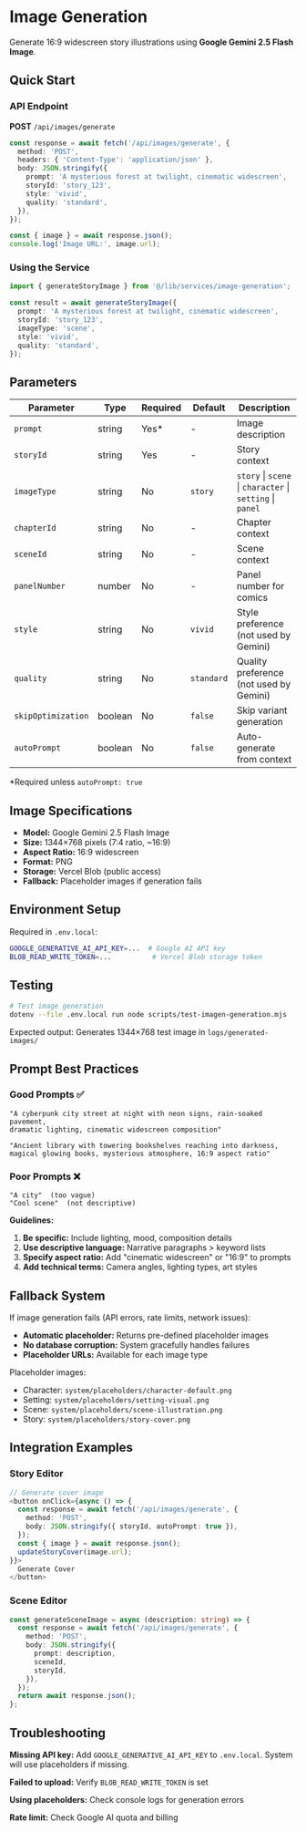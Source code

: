 # Image Generation

Generate 16:9 widescreen story illustrations using **Google Gemini 2.5 Flash Image**.

## Quick Start

### API Endpoint

**POST** `/api/images/generate`

```typescript
const response = await fetch('/api/images/generate', {
  method: 'POST',
  headers: { 'Content-Type': 'application/json' },
  body: JSON.stringify({
    prompt: 'A mysterious forest at twilight, cinematic widescreen',
    storyId: 'story_123',
    style: 'vivid',
    quality: 'standard',
  }),
});

const { image } = await response.json();
console.log('Image URL:', image.url);
```

### Using the Service

```typescript
import { generateStoryImage } from '@/lib/services/image-generation';

const result = await generateStoryImage({
  prompt: 'A mysterious forest at twilight, cinematic widescreen',
  storyId: 'story_123',
  imageType: 'scene',
  style: 'vivid',
  quality: 'standard',
});
```

## Parameters

| Parameter | Type | Required | Default | Description |
|-----------|------|----------|---------|-------------|
| `prompt` | string | Yes* | - | Image description |
| `storyId` | string | Yes | - | Story context |
| `imageType` | string | No | `story` | `story` \| `scene` \| `character` \| `setting` \| `panel` |
| `chapterId` | string | No | - | Chapter context |
| `sceneId` | string | No | - | Scene context |
| `panelNumber` | number | No | - | Panel number for comics |
| `style` | string | No | `vivid` | Style preference (not used by Gemini) |
| `quality` | string | No | `standard` | Quality preference (not used by Gemini) |
| `skipOptimization` | boolean | No | `false` | Skip variant generation |
| `autoPrompt` | boolean | No | `false` | Auto-generate from context |

*Required unless `autoPrompt: true`

## Image Specifications

- **Model:** Google Gemini 2.5 Flash Image
- **Size:** 1344×768 pixels (7:4 ratio, ~16:9)
- **Aspect Ratio:** 16:9 widescreen
- **Format:** PNG
- **Storage:** Vercel Blob (public access)
- **Fallback:** Placeholder images if generation fails

## Environment Setup

Required in `.env.local`:
```bash
GOOGLE_GENERATIVE_AI_API_KEY=...  # Google AI API key
BLOB_READ_WRITE_TOKEN=...          # Vercel Blob storage token
```

## Testing

```bash
# Test image generation
dotenv --file .env.local run node scripts/test-imagen-generation.mjs
```

Expected output: Generates 1344×768 test image in `logs/generated-images/`

## Prompt Best Practices

### Good Prompts ✅
```
"A cyberpunk city street at night with neon signs, rain-soaked pavement,
dramatic lighting, cinematic widescreen composition"

"Ancient library with towering bookshelves reaching into darkness,
magical glowing books, mysterious atmosphere, 16:9 aspect ratio"
```

### Poor Prompts ❌
```
"A city"  (too vague)
"Cool scene"  (not descriptive)
```

**Guidelines:**
1. **Be specific:** Include lighting, mood, composition details
2. **Use descriptive language:** Narrative paragraphs > keyword lists
3. **Specify aspect ratio:** Add "cinematic widescreen" or "16:9" to prompts
4. **Add technical terms:** Camera angles, lighting types, art styles

## Fallback System

If image generation fails (API errors, rate limits, network issues):
- **Automatic placeholder:** Returns pre-defined placeholder images
- **No database corruption:** System gracefully handles failures
- **Placeholder URLs:** Available for each image type

Placeholder images:
- Character: `system/placeholders/character-default.png`
- Setting: `system/placeholders/setting-visual.png`
- Scene: `system/placeholders/scene-illustration.png`
- Story: `system/placeholders/story-cover.png`

## Integration Examples

### Story Editor
```typescript
// Generate cover image
<button onClick={async () => {
  const response = await fetch('/api/images/generate', {
    method: 'POST',
    body: JSON.stringify({ storyId, autoPrompt: true }),
  });
  const { image } = await response.json();
  updateStoryCover(image.url);
}}>
  Generate Cover
</button>
```

### Scene Editor
```typescript
const generateSceneImage = async (description: string) => {
  const response = await fetch('/api/images/generate', {
    method: 'POST',
    body: JSON.stringify({
      prompt: description,
      sceneId,
      storyId,
    }),
  });
  return await response.json();
};
```

## Troubleshooting

**Missing API key:** Add `GOOGLE_GENERATIVE_AI_API_KEY` to `.env.local`. System will use placeholders if missing.

**Failed to upload:** Verify `BLOB_READ_WRITE_TOKEN` is set

**Using placeholders:** Check console logs for generation errors

**Rate limit:** Check Google AI quota and billing
